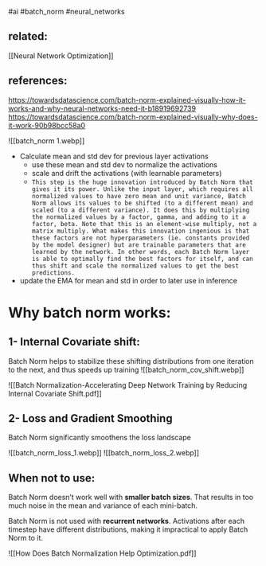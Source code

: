 #ai #batch_norm #neural_networks

## related:
[[Neural Network Optimization]]
## references:
https://towardsdatascience.com/batch-norm-explained-visually-how-it-works-and-why-neural-networks-need-it-b18919692739
https://towardsdatascience.com/batch-norm-explained-visually-why-does-it-work-90b98bcc58a0

![[batch_norm 1.webp]]
- Calculate mean and std dev for previous layer activations 
	- use these mean and std dev to normalize the activations
	- scale and drift the activations (with learnable parameters)
	- `This step is the huge innovation introduced by Batch Norm that gives it its power. Unlike the input layer, which requires all normalized values to have zero mean and unit variance, Batch Norm allows its values to be shifted (to a different mean) and scaled (to a different variance). It does this by multiplying the normalized values by a factor, gamma, and adding to it a factor, beta. Note that this is an element-wise multiply, not a matrix multiply. What makes this innovation ingenious is that these factors are not hyperparameters (ie. constants provided by the model designer) but are trainable parameters that are learned by the network. In other words, each Batch Norm layer is able to optimally find the best factors for itself, and can thus shift and scale the normalized values to get the best predictions.`
- update the EMA for mean and std in order to later use in inference


# Why batch norm works:
## 1- Internal Covariate shift:
Batch Norm helps to stabilize these shifting distributions from one iteration to the next, and thus speeds up training
![[batch_norm_cov_shift.webp]]

![[Batch Normalization-Accelerating Deep Network Training by Reducing Internal Covariate Shift.pdf]]

## 2- Loss and Gradient Smoothing
Batch Norm significantly smoothens the loss landscape

![[batch_norm_loss_1.webp]]
![[batch_norm_loss_2.webp]]


## When not to use:
Batch Norm doesn’t work well with **smaller batch sizes**. That results in too much noise in the mean and variance of each mini-batch.

Batch Norm is not used with **recurrent networks**. Activations after each timestep have different distributions, making it impractical to apply Batch Norm to it.

![[How Does Batch Normalization Help Optimization.pdf]]